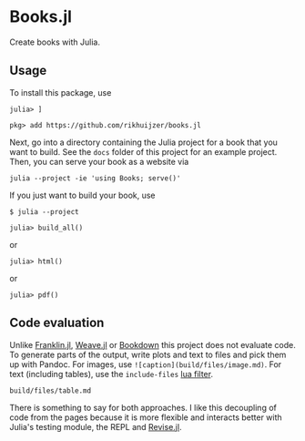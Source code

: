 # Books.jl

Create books with Julia.

## Usage

To install this package, use
```
julia> ]

pkg> add https://github.com/rikhuijzer/books.jl
```

Next, go into a directory containing the Julia project for a book that you want to build.
See the `docs` folder of this project for an example project.
Then, you can serve your book as a website via
```
julia --project -ie 'using Books; serve()'
```

If you just want to build your book, use
```
$ julia --project

julia> build_all()
```
or 
```
julia> html()
```
or
```
julia> pdf()
```

## Code evaluation

Unlike [Franklin.jl](https://github.com/tlienart/Franklin.jl), [Weave.jl](https://github.com/JunoLab/Weave.jl) or [Bookdown](https://bookdown.org/) this project does not evaluate code.
To generate parts of the output, write plots and text to files and pick them up with Pandoc.
For images, use `![caption](build/files/image.md)`.
For text (including tables), use the `include-files` [lua filter](https://github.com/pandoc/lua-filters).

  ```{.include}
  build/files/table.md
  ```

There is something to say for both approaches.
I like this decoupling of code from the pages because it is more flexible and interacts better with Julia's testing module, the REPL and [Revise.jl](https://github.com/timholy/Revise.jl).
